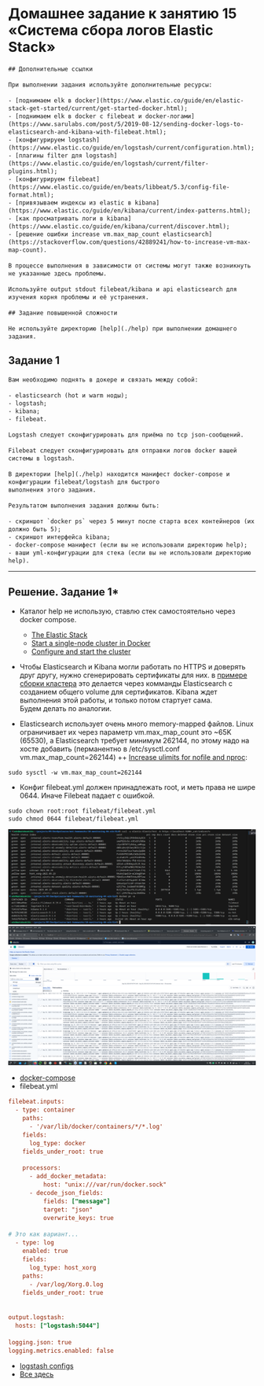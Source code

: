 
# Домашнее задание к занятию 15 «Система сбора логов Elastic Stack»

    ## Дополнительные ссылки

    При выполнении задания используйте дополнительные ресурсы:

    - [поднимаем elk в docker](https://www.elastic.co/guide/en/elastic-stack-get-started/current/get-started-docker.html);
    - [поднимаем elk в docker с filebeat и docker-логами](https://www.sarulabs.com/post/5/2019-08-12/sending-docker-logs-to-elasticsearch-and-kibana-with-filebeat.html);
    - [конфигурируем logstash](https://www.elastic.co/guide/en/logstash/current/configuration.html);
    - [плагины filter для logstash](https://www.elastic.co/guide/en/logstash/current/filter-plugins.html);
    - [конфигурируем filebeat](https://www.elastic.co/guide/en/beats/libbeat/5.3/config-file-format.html);
    - [привязываем индексы из elastic в kibana](https://www.elastic.co/guide/en/kibana/current/index-patterns.html);
    - [как просматривать логи в kibana](https://www.elastic.co/guide/en/kibana/current/discover.html);
    - [решение ошибки increase vm.max_map_count elasticsearch](https://stackoverflow.com/questions/42889241/how-to-increase-vm-max-map-count).

    В процессе выполнения в зависимости от системы могут также возникнуть не указанные здесь проблемы.

    Используйте output stdout filebeat/kibana и api elasticsearch для изучения корня проблемы и её устранения.

    ## Задание повышенной сложности

    Не используйте директорию [help](./help) при выполнении домашнего задания.

## Задание 1

    Вам необходимо поднять в докере и связать между собой:

    - elasticsearch (hot и warm ноды);
    - logstash;
    - kibana;
    - filebeat.

    Logstash следует сконфигурировать для приёма по tcp json-сообщений.

    Filebeat следует сконфигурировать для отправки логов docker вашей системы в logstash.

    В директории [help](./help) находится манифест docker-compose и конфигурации filebeat/logstash для быстрого 
    выполнения этого задания.

    Результатом выполнения задания должны быть:

    - скриншот `docker ps` через 5 минут после старта всех контейнеров (их должно быть 5);
    - скриншот интерфейса kibana;
    - docker-compose манифест (если вы не использовали директорию help);
    - ваши yml-конфигурации для стека (если вы не использовали директорию help).

---
## Решение. Задание 1*

- Каталог help не использую, ставлю стек самостоятельно через docker compose.
    - [The Elastic Stack](https://www.elastic.co/docs/get-started/the-stack)
    - [Start a single-node cluster in Docker](https://www.elastic.co/docs/deploy-manage/deploy/self-managed/install-elasticsearch-docker-basic)
    - [Configure and start the cluster](https://www.elastic.co/docs/deploy-manage/deploy/self-managed/install-elasticsearch-docker-compose)

- Чтобы Elasticsearch и Kibana могли работать по HTTPS и доверять друг другу, нужно сгенерировать сертификаты для них. в [примере сборки кластера](https://github.com/elastic/elasticsearch/blob/main/docs/reference/setup/install/docker/docker-compose.yml) это делается через комманды Elasticsearch с созданием общего volume для сертификатов. Kibana ждет выполнения этой работы, и только потом стартует сама.  
Будем делать по аналогии.

- Elasticsearch использует очень много memory-mapped файлов. Linux ограничивает их через параметр vm.max_map_count это ~65K (65530), а Elasticsearch требует минимум 262144, по этому надо на хосте добавить (перманентно в /etc/sysctl.conf vm.max_map_count=262144) ++ [Increase ulimits for nofile and nproc](https://www.elastic.co/docs/deploy-manage/deploy/self-managed/install-elasticsearch-docker-prod): 
```
sudo sysctl -w vm.max_map_count=262144
```
- Конфиг filebeat.yml должен принадлежать root, и меть права не шире 0644. Иначе Filebeat падает с ошибкой.
```
sudo chown root:root filebeat/filebeat.yml
sudo chmod 0644 filebeat/filebeat.yml
```

![img](img/2.png)
![img](img/3.png)
- [docker-compose](ELK/docker-compose.yml)
- filebeat.yml 
```ini
filebeat.inputs:
  - type: container
    paths: 
      - '/var/lib/docker/containers/*/*.log'
    fields:
      log_type: docker
    fields_under_root: true

    processors:
      - add_docker_metadata:
          host: "unix:///var/run/docker.sock"
      - decode_json_fields:
          fields: ["message"]
          target: "json"
          overwrite_keys: true

# Это как вариант...
  - type: log
    enabled: true
    fields:
      log_type: host_xorg
    paths:
      - /var/log/Xorg.0.log
    fields_under_root: true


output.logstash:
  hosts: ["logstash:5044"]

logging.json: true
logging.metrics.enabled: false

```
- [logstash configs](ELK/logstash)
- [Все здесь](ELK)



 